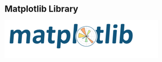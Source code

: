 # Matplotlib Library
<img src="https://github.com/Anujbhai-1997/Matplotlib/blob/master/README/matplotlib%20image.jpg"/>
